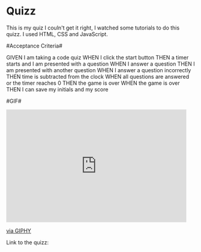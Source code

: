 # Quizz
This is my quiz I couln't get it right, I watched some tutorials to do this quizz.
I used HTML, CSS and JavaScript.

#Acceptance Criteria#

GIVEN I am taking a code quiz
WHEN I click the start button
THEN a timer starts and I am presented with a question
WHEN I answer a question
THEN I am presented with another question
WHEN I answer a question incorrectly
THEN time is subtracted from the clock
WHEN all questions are answered or the timer reaches 0
THEN the game is over
WHEN the game is over
THEN I can save my initials and my score

#GIF#

<iframe src="https://giphy.com/embed/aN7VMAIBgnmLa6PUbU" width="480" height="300" frameBorder="0" class="giphy-embed" allowFullScreen></iframe><p><a href="https://giphy.com/gifs/aN7VMAIBgnmLa6PUbU">via GIPHY</a></p>

Link to the quizz: 
